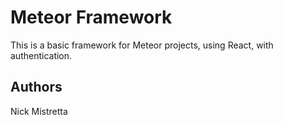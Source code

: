 # Meteor Framework

This is a basic framework for Meteor projects, using React, with authentication.

## Authors

Nick Mistretta